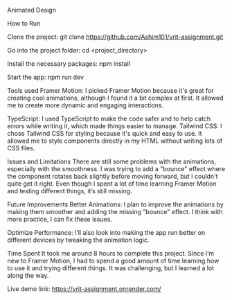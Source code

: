 Animated Design

How to Run

Clone the project:
git clone https://github.com/Ashim101/vrit-assignment.git

Go into the project folder:
cd <project_directory>


Install the necessary packages:
npm install


Start the app:
npm run dev


Tools used
Framer Motion: I picked Framer Motion because it's great for creating cool animations, although I found it a bit complex at first. It allowed me to create more dynamic and engaging interactions.

TypeScript: I used TypeScript to make the code safer and to help catch errors while writing it, which made things easier to manage.
Tailwind CSS: I chose Tailwind CSS for styling because it's quick and easy to use. It allowed me to style components directly in my HTML without writing lots of CSS files.


Issues and Limitations
There are still some problems with the animations, especially with the smoothness. I was trying to add a "bounce" effect where the component rotates back slightly before moving forward, but I couldn't quite get it right. Even though I spent a lot of time learning Framer Motion and testing different things, it’s still missing.

Future Improvements
Better Animations: I plan to improve the animations by making them smoother and adding the missing "bounce" effect. I think with more practice, I can fix these issues.

Optimize Performance: I’ll also look into making the app run better on different devices by tweaking the animation logic.

Time Spent
It took me around 8 hours to complete this project. Since I’m new to Framer Motion, I had to spend a good amount of time learning how to use it and trying different things. It was challenging, but I learned a lot along the way.


Live demo link: https://vrit-assignment.onrender.com/
